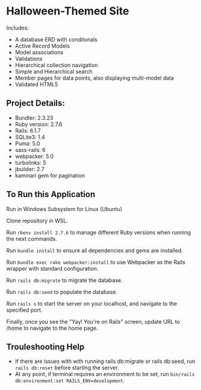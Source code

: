 # Halloween-Themed Site

Includes:
* A database ERD with conditonals
* Active Record Models
* Model associations
* Validations
* Hierarchical collection navigation
* Simple and Hierarchical search 
* Member pages for data points, also displaying multi-model data
* Validated HTML5

## Project Details:

* Bundler: 2.3.23
* Ruby version: 2.7.6
* Rails: 6.1.7
* SQLite3: 1.4
* Puma: 5.0
* sass-rails: 6
* webpacker: 5.0
* turbolinks: 5
* jbuilder: 2.7
* kaminari gem for pagination

## To Run this Application

Run in Windows Subsystem for Linux (Ubuntu) 

Clone repository in WSL.

Run `rbenv install 2.7.6` to manage different Ruby versions when running the next commands.

Run `bundle install` to ensure all dependencies and gems are installed.

Run `bundle exec rake webpacker:install` to use Webpacker as the Rails wrapper with standard configuration.

Run `rails db:migrate` to migrate the database.

Run `rails db:seed` to populate the database.

Run `rails s` to start the server on your localhost, and navigate to the specified port.

Finally, once you see the "Yay! You're on Rails" screen, update URL to /home to navigate to the home page.

## Trouleshooting Help

* If there are issues with with running rails db:migrate or rails db:seed, run `rails db:reset` before starting the server.
* At any point, if terminal requires an environment to be set, run `bin/rails db:environment:set RAILS_ENV=development`.
